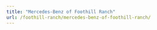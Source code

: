 ```yaml
---
title: "Mercedes-Benz of Foothill Ranch"
url: /foothill-ranch/mercedes-benz-of-foothill-ranch/
---
```

